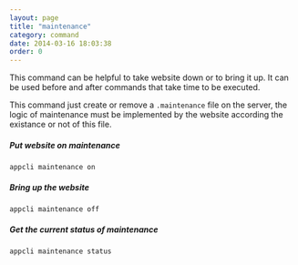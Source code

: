 ```yaml
---
layout: page
title: "maintenance"
category: command
date: 2014-03-16 18:03:38
order: 0
---
```


This command can be helpful to take website down or to bring it up.
It can be used before and after commands that take time to be executed.

This command just create or remove a `.maintenance` file on the server, the logic of maintenance must be
implemented by the website according the existance or not of this file.


##### Put website on maintenance

    appcli maintenance on

##### Bring up the website

    appcli maintenance off

##### Get the current status of maintenance

    appcli maintenance status

